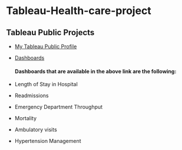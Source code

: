# Tableau-Health-care-project

## Tableau Public Projects

- [My Tableau Public Profile](https://public.tableau.com/profile/Navaneeth-ram)
- [Dashboards](https://public.tableau.com/app/profile/navaneeth.ram.s.n/viz/TableauHealthCareLengthofStay/LengthofStayinHospital) 

  #### Dashboards that are available in the above link are the following:

- Length of Stay in Hospital 
- Readmissions
- Emergency Department Throughput
- Mortality 
- Ambulatory visits
- Hypertension Management
         

